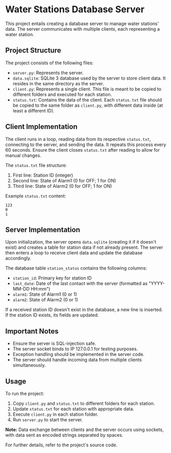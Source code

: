 # Water Stations Database Server

This project entails creating a database server to manage water stations' data. The server communicates with multiple clients, each representing a water station.

## Project Structure

The project consists of the following files:

- `server.py`: Represents the server.
- `data.sqlite`: SQLite 3 database used by the server to store client data. It resides in the same directory as the server.
- `client.py`: Represents a single client. This file is meant to be copied to different folders and executed for each station.
- `status.txt`: Contains the data of the client. Each `status.txt` file should be copied to the same folder as `client.py`, with different data inside (at least a different ID).

## Client Implementation

The client runs in a loop, reading data from its respective `status.txt`, connecting to the server, and sending the data. It repeats this process every 60 seconds. Ensure the client closes `status.txt` after reading to allow for manual changes.

The `status.txt` file structure:
1. First line: Station ID (integer)
2. Second line: State of Alarm1 (0 for OFF; 1 for ON)
3. Third line: State of Alarm2 (0 for OFF; 1 for ON)

Example `status.txt` content:
```
123
0
1
```

## Server Implementation

Upon initialization, the server opens `data.sqlite` (creating it if it doesn't exist) and creates a table for station data if not already present. The server then enters a loop to receive client data and update the database accordingly.

The database table `station_status` contains the following columns:
- `station_id`: Primary key for station ID
- `last_date`: Date of the last contact with the server (formatted as "YYYY-MM-DD HH:mm")
- `alarm1`: State of Alarm1 (0 or 1)
- `alarm2`: State of Alarm2 (0 or 1)

If a received station ID doesn't exist in the database, a new line is inserted. If the station ID exists, its fields are updated.

## Important Notes

- Ensure the server is SQL-injection safe.
- The server socket binds to IP 127.0.0.1 for testing purposes.
- Exception handling should be implemented in the server code.
- The server should handle incoming data from multiple clients simultaneously.

## Usage

To run the project:
1. Copy `client.py` and `status.txt` to different folders for each station.
2. Update `status.txt` for each station with appropriate data.
3. Execute `client.py` in each station folder.
4. Run `server.py` to start the server.

**Note:** Data exchange between clients and the server occurs using sockets, with data sent as encoded strings separated by spaces.

For further details, refer to the project's source code.
